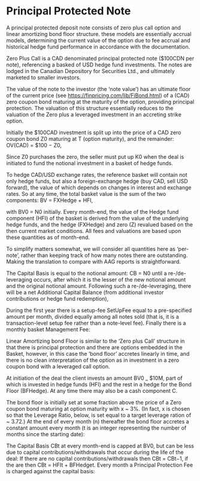 # Principal Protected Note

A principal protected deposit note consists of zero plus call option and linear amortizing bond floor structure. these models are essentially accrual models, determining the current value of the option due to fee accrual and historical hedge fund performance in accordance with the documentation. 

Zero Plus Call is a CAD denominated principal protected note ($100CDN per note), referencing a basked of USD hedge fund investments. The notes are lodged in the Canadian Depository for Securities Ltd., and ultimately marketed to smaller investors.

The value of the note to the investor (the ‘note value’) has an ultimate floor of the current price (see https://finpricing.com/lib/FiBond.html) of a (CAD) zero coupon bond maturing at the maturity of the option, providing principal protection. The valuation of this structure essentially reduces to the valuation of the Zero plus a leveraged investment in an accreting strike option.

Initially the $100CAD investment is split up into the price of a CAD zero coupon bond Z0 maturing at T (option maturity), and the remainder:
	OV(CAD) = $100 − Z0,

Since Z0 purchases the zero, the seller must put up K0 when the deal is initiated to fund the notional investment in a basket of hedge funds.

To hedge CAD/USD exchange rates, the reference basket will contain not only hedge funds, but also a foreign-exchange hedge (buy CAD, sell USD forward), the value of which depends on changes in interest and exchange rates. So at any time, the total basket value is the sum of the two components:
	BV = FXHedge + HFI,

with BV0 = N0 initially. Every month-end, the value of the Hedge fund component (HFI) of the basket is derived from the value of the underlying hedge funds, and the hedge (FXHedge) and zero (Z) revalued based on the then current market conditions. All fees and valuations are based upon these quantities as of month-end.

To simplify matters somewhat, we will consider all quantities here as ‘per-note’, rather than keeping track of how many notes there are outstanding. Making the translation to compare with AAG reports is straightforward.

The Capital Basis is equal to the notional amount: CB = N0 until a re-/de-leveraging occurs, after which it is the lesser of the new notional amount and the original notional amount. Following such a re-/de-leveraging, there will be a net Additional Capital Balance (from additional investor contributions or hedge fund redemption), 

During the first year there is a setup-fee SetUpFee equal to a pre-specified amount per month, divided equally among all notes sold (that is, it is a transaction-level setup fee rather than a note-level fee). Finally there is a monthly basket Management Fee:

Linear Amortizing bond Floor is similar to the ‘Zero plus Call’ structure in that there is principal protection and there are options embedded in the Basket, however, in this case the ‘bond floor’ accretes linearly in time, and there is no clean interpretation of the option as in investment in a zero coupon bond with a leveraged call option.

At initiation of the deal the client invests an amount BV0 _ $10M, part of which is invested in hedge funds (HFI) and the rest in a hedge for the Bond Floor (BFHedge). At any time there may also be a cash component C.

The bond floor is initially set at some fraction above the price of a Zero coupon bond maturing at option maturity with x ~ 3%. (In fact, x is chosen so that the Leverage Ratio, below, is set equal to a target leverage ration of ~ 3.72.) At the end of every month (n) thereafter the bond floor accretes a constant amount every month (t is an integer representing the number of months since the starting date):

The Capital Basis CBt at every month-end is capped at BV0, but can be less due to capital contributions/withdrawals that occur during the life of the deal: If there are no capital contributions/withdrawals then CBt = CBt−1, if the are then CBt = HFIt + BFHedget. Every month a Principal Protection Fee is charged against the capital basis:


